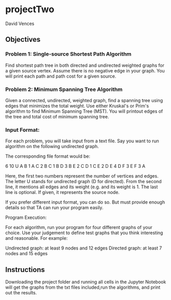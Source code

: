 # projectTwo
David Vences

## Objectives
### Problem 1: Single-source Shortest Path Algorithm
Find shortest path tree in both directed and undirected weighted graphs for a given source vertex. Assume there is no negative edge in your graph. You will print each path and path cost for a given source.

### Problem 2: Minimum Spanning Tree Algorithm
Given a connected, undirected, weighted graph, find a spanning tree using edges that minimizes the total weight. Use either Kruskal's or Prim's algorithm to find Minimum Spanning Tree (MST). You will printout edges of the tree and total cost of minimum spanning tree.

### Input Format:

For each problem, you will take input from a text file. Say you want to run algorithm on the following undirected graph.

The corresponding file format would be:

6 10 U
A B 1
A C 2
B C 1
B D 3
B E 2
C D 1
C E 2
D E 4
D F 3
E F 3
A

Here, the first two numbers represent the number of vertices and edges. The letter U stands for undirected graph (D for directed). From the second line, it mentions all edges and its weight (e.g. 
 and its weight is 1. The last line is optional. If given, it represents the source node.

If you prefer different input format, you can do so. But must provide enough details so that TA can run your program easily.

Program Execution:

For each algorithm, run your program for four different graphs of your choice. Use your judgement to define test graphs that you think interesting and reasonable. For example:

Undirected graph: at least 9 nodes and 12 edges
Directed graph: at least 7 nodes and 15 edges

## Instructions
Downloading the project folder and running all cells in the Jupyter Notebook will get the graphs from the txt files included,run the algorithms, and print out the results.
